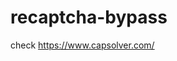 # recaptcha-bypass
check https://www.capsolver.com/ 



















                                  